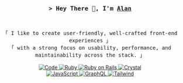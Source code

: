 <!-- Intro  -->
<h3 align="center">
  <samp>&gt; Hey There 👋, I'm
    <b><a target="_blank" href="https://r3id.dev/">Alan</a></b>
  </samp>
</h3>
<br>
<p align="center">
  <!-- Organisation  -->
  <samp>
  「 I like to create user-friendly, well-crafted front-end experiences 」
  <br>
  「 with a strong focus on usability, performance, and maintainability across the stack. 」
  <br>
  <br>
  </samp>
  <!-- Programming Languages -->
  <!-- Code logo -->
  <a href="https://github.com/r3id?tab=repositories" target="_blank"><img alt="Code"
                  src="https://img.shields.io/badge/-code-FF5B4D?style=flat-square&logo=plex&logoColor=white">
  </a>
  <!-- Ruby -->
  <a href="https://www.ruby-lang.org/en/" target="_blank"><img alt="Ruby"
                  src="https://img.shields.io/badge/-ruby-841922?style=flat-square&logo=ruby&logoColor=white">
  </a>
  <!-- Ruby on Rails -->
  <a href="https://rubyonrails.org" target="_blank"><img alt="Ruby on Rails"
                  src="https://img.shields.io/badge/-ruby_on_rails-CC0000?style=flat-square&logo=rubyonrails&logoColor=white">
  </a>
  <!-- Crystal -->
  <a href="https://www.crystal-lang.org/" target="_blank"><img alt="Crystal"
                  src="https://img.shields.io/badge/-crystal-000000?style=flat-square&logo=crystal&logoColor=white">
  </a>
  <br>
  <!-- JavaScript -->
  <a href="https://www.javascript.com" target="_blank"><img alt="JavaScript"
                  src="https://img.shields.io/badge/-javascript-F7DF1E?style=flat-square&logo=javascript&logoColor=black">
  </a>
  <!-- GraphQL -->
  <a href="https://graphql.com" target="_blank"><img alt="GraphQL"
                  src="https://img.shields.io/badge/-graphQL-E10098?style=flat-square&logo=graphql&logoColor=white">
  </a>
  <!-- Tailwind -->
  <a href="https://tailwindcss.com" target="_blank"><img alt="Tailwind"
                  src="https://img.shields.io/badge/-tailwind-06B6D4?style=flat-square&logo=tailwindcss&logoColor=white">
  </a>
</p>
